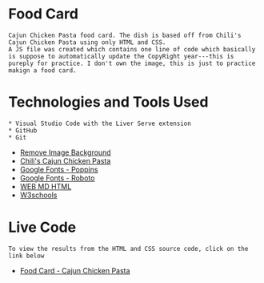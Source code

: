 # Food Card
    Cajun Chicken Pasta food card. The dish is based off from Chili's Cajun Chicken Pasta using only HTML and CSS.
    A JS file was created which contains one line of code which basically is suppose to automatically update the CopyRight year---this is pureply for practice. I don't own the image, this is just to practice makign a food card. 
    
# Technologies and Tools Used
    * Visual Studio Code with the Liver Serve extension
    * GitHub
    * Git
* [Remove Image Background](https://www.remove.bg/)
* [Chili's Cajun Chicken Pasta](https://www.chilis.com/menu/chicken-seafood/cajun-chicken-pasta)
* [Google Fonts - Poppins](https://fonts.google.com/specimen/Poppins)
* [Google Fonts - Roboto](https://fonts.google.com/specimen/Roboto)
* [WEB MD HTML](https://developer.mozilla.org/en-US/docs/Web/HTML)
* [W3schools](https://www.w3schools.com/)

# Live Code

    To view the results from the HTML and CSS source code, click on the link below

* [Food Card - Cajun Chicken Pasta](https://jennym0715.github.io/FoodCard_Cajun_Chicken_Pasta.github.io/)